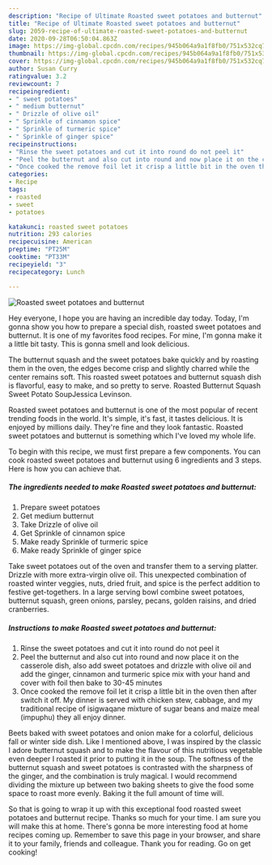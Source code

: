 ```yaml
---
description: "Recipe of Ultimate Roasted sweet potatoes and butternut"
title: "Recipe of Ultimate Roasted sweet potatoes and butternut"
slug: 2059-recipe-of-ultimate-roasted-sweet-potatoes-and-butternut
date: 2020-09-28T06:50:04.863Z
image: https://img-global.cpcdn.com/recipes/945b064a9a1f8fb0/751x532cq70/roasted-sweet-potatoes-and-butternut-recipe-main-photo.jpg
thumbnail: https://img-global.cpcdn.com/recipes/945b064a9a1f8fb0/751x532cq70/roasted-sweet-potatoes-and-butternut-recipe-main-photo.jpg
cover: https://img-global.cpcdn.com/recipes/945b064a9a1f8fb0/751x532cq70/roasted-sweet-potatoes-and-butternut-recipe-main-photo.jpg
author: Susan Curry
ratingvalue: 3.2
reviewcount: 7
recipeingredient:
- " sweet potatoes"
- " medium butternut"
- " Drizzle of olive oil"
- " Sprinkle of cinnamon spice"
- " Sprinkle of turmeric spice"
- " Sprinkle of ginger spice"
recipeinstructions:
- "Rinse the sweet potatoes and cut it into round do not peel it"
- "Peel the butternut and also cut into round and now place it on the casserole dish, also add sweet potatoes and drizzle with olive oil and add the ginger, cinnamon and turmeric spice mix with your hand and cover with foil then bake to 30-45 minutes"
- "Once cooked the remove foil let it crisp a little bit in the oven then after switch it off. My dinner is served with chicken stew, cabbage, and my traditional recipe of isigwaqane mixture of sugar beans and maize meal (impuphu) they all enjoy dinner."
categories:
- Recipe
tags:
- roasted
- sweet
- potatoes

katakunci: roasted sweet potatoes 
nutrition: 293 calories
recipecuisine: American
preptime: "PT25M"
cooktime: "PT33M"
recipeyield: "3"
recipecategory: Lunch

---
```



![Roasted sweet potatoes and butternut](https://img-global.cpcdn.com/recipes/945b064a9a1f8fb0/751x532cq70/roasted-sweet-potatoes-and-butternut-recipe-main-photo.jpg)

Hey everyone, I hope you are having an incredible day today. Today, I'm gonna show you how to prepare a special dish, roasted sweet potatoes and butternut. It is one of my favorites food recipes. For mine, I'm gonna make it a little bit tasty. This is gonna smell and look delicious.

The butternut squash and the sweet potatoes bake quickly and by roasting them in the oven, the edges become crisp and slightly charred while the center remains soft. This roasted sweet potatoes and butternut squash dish is flavorful, easy to make, and so pretty to serve. Roasted Butternut Squash Sweet Potato SoupJessica Levinson.

Roasted sweet potatoes and butternut is one of the most popular of recent trending foods in the world. It's simple, it's fast, it tastes delicious. It is enjoyed by millions daily. They're fine and they look fantastic. Roasted sweet potatoes and butternut is something which I've loved my whole life.


To begin with this recipe, we must first prepare a few components. You can cook roasted sweet potatoes and butternut using 6 ingredients and 3 steps. Here is how you can achieve that.

<!--inarticleads1-->

##### The ingredients needed to make Roasted sweet potatoes and butternut:

1. Prepare  sweet potatoes
1. Get  medium butternut
1. Take  Drizzle of olive oil
1. Get  Sprinkle of cinnamon spice
1. Make ready  Sprinkle of turmeric spice
1. Make ready  Sprinkle of ginger spice


Take sweet potatoes out of the oven and transfer them to a serving platter. Drizzle with more extra-virgin olive oil. This unexpected combination of roasted winter veggies, nuts, dried fruit, and spice is the perfect addition to festive get-togethers. In a large serving bowl combine sweet potatoes, butternut squash, green onions, parsley, pecans, golden raisins, and dried cranberries. 

<!--inarticleads2-->

##### Instructions to make Roasted sweet potatoes and butternut:

1. Rinse the sweet potatoes and cut it into round do not peel it
1. Peel the butternut and also cut into round and now place it on the casserole dish, also add sweet potatoes and drizzle with olive oil and add the ginger, cinnamon and turmeric spice mix with your hand and cover with foil then bake to 30-45 minutes
1. Once cooked the remove foil let it crisp a little bit in the oven then after switch it off. My dinner is served with chicken stew, cabbage, and my traditional recipe of isigwaqane mixture of sugar beans and maize meal (impuphu) they all enjoy dinner.


Beets baked with sweet potatoes and onion make for a colorful, delicious fall or winter side dish. Like I mentioned above, I was inspired by the classic I adore butternut squash and to make the flavour of this nutritious vegetable even deeper I roasted it prior to putting it in the soup. The softness of the butternut squash and sweet potatoes is contrasted with the sharpness of the ginger, and the combination is truly magical. I would recommend dividing the mixture up between two baking sheets to give the food some space to roast more evenly. Baking it the full amount of time will. 

So that is going to wrap it up with this exceptional food roasted sweet potatoes and butternut recipe. Thanks so much for your time. I am sure you will make this at home. There's gonna be more interesting food at home recipes coming up. Remember to save this page in your browser, and share it to your family, friends and colleague. Thank you for reading. Go on get cooking!
